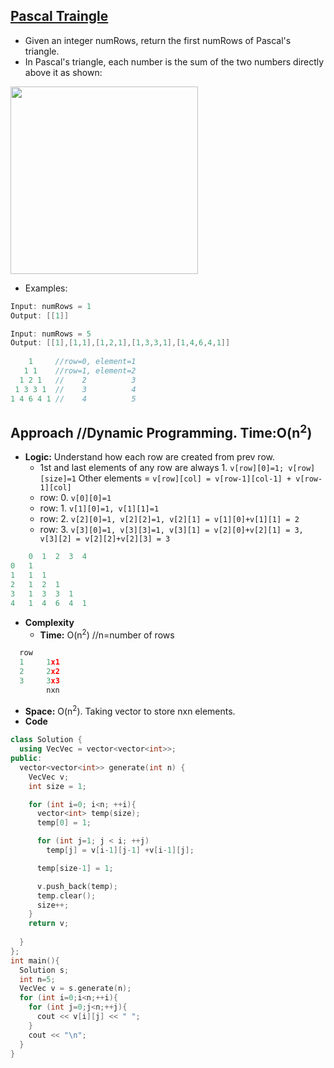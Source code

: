 ## [Pascal Traingle](https://leetcode.com/problems/pascals-triangle/)
- Given an integer numRows, return the first numRows of Pascal's triangle.
- In Pascal's triangle, each number is the sum of the two numbers directly above it as shown:

<img src=https://upload.wikimedia.org/wikipedia/commons/0/0d/PascalTriangleAnimated2.gif width=300/>

- Examples:
```c
Input: numRows = 1
Output: [[1]]

Input: numRows = 5
Output: [[1],[1,1],[1,2,1],[1,3,3,1],[1,4,6,4,1]]
          
    1     //row=0, element=1
   1 1    //row=1, element=2
  1 2 1   //    2          3
 1 3 3 1  //    3          4
1 4 6 4 1 //    4          5
```

## Approach  //Dynamic Programming. Time:O(n<sup>2</sup>)
- **Logic:** Understand how each row are created from prev row.
  - 1st and last elements of any row are always 1.  `v[row][0]=1; v[row][size]=1` Other elements = `v[row][col] = v[row-1][col-1] + v[row-1][col]`
  - row: 0. `v[0][0]=1`
  - row: 1. `v[1][0]=1, v[1][1]=1`
  - row: 2. `v[2][0]=1, v[2][2]=1, v[2][1] = v[1][0]+v[1][1] = 2`
  - row: 3. `v[3][0]=1, v[3][3]=1, v[3][1] = v[2][0]+v[2][1] = 3, v[3][2] = v[2][2]+v[2][3] = 3`  
```c
    0  1  2  3  4
0   1
1   1  1
2   1  2  1
3   1  3  3  1
4   1  4  6  4  1
```
- **Complexity**
  - **Time:** O(n<sup>2</sup>)    //n=number of rows
```c
  row
  1     1x1
  2     2x2
  3     3x3
        nxn
```
  - **Space:** O(n<sup>2</sup>). Taking vector to store nxn elements.
- **Code**
```c++
class Solution {
  using VecVec = vector<vector<int>>;
public:
  vector<vector<int>> generate(int n) {
    VecVec v;
    int size = 1;

    for (int i=0; i<n; ++i){
      vector<int> temp(size);
      temp[0] = 1;

      for (int j=1; j < i; ++j)
        temp[j] = v[i-1][j-1] +v[i-1][j];

      temp[size-1] = 1;

      v.push_back(temp);
      temp.clear();
      size++;
    }
    return v;        
        
  }
};
int main(){
  Solution s;
  int n=5;
  VecVec v = s.generate(n);
  for (int i=0;i<n;++i){
    for (int j=0;j<n;++j){
      cout << v[i][j] << " ";
    }
    cout << "\n";
  }
}
```
